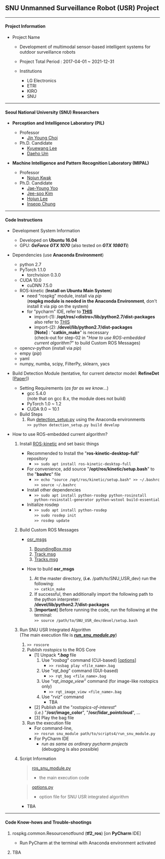 ## SNU Unmanned Surveillance Robot (USR) Project

---
#### Project Information
- Project Name

    - Development of multimodal sensor-based intelligent systems for outdoor surveillance robots
    
    - Project Total Period : 2017-04-01 ~ 2021-12-31
    
    - Institutions
        - LG Electronics
        - ETRI
        - KIRO
        - SNU

---
#### Seoul National University (SNU) Researchers
- **Perception and Intelligence Laboratory (PIL)**
    - Professor
        - [Jin Young Choi](http://pil.snu.ac.kr/about/view.do?idx=1)
    - Ph.D. Candidate
        - [Kyuewang Lee](http://pil.snu.ac.kr/member/view.do?idx=15)
        - [Daeho Um](http://pil.snu.ac.kr/member/view.do?idx=66)
        
- **Machine Intelligence and Pattern Recognition Laboratory (MIPAL)**
    - Professor
        - [Nojun Kwak](http://mipal.snu.ac.kr/index.php/Nojun_Kwak)
    - Ph.D. Candidate
        - [Jae-Young Yoo](http://mipal.snu.ac.kr/index.php/Jae-Young_Yoo)
        - [Jee-soo Kim](http://mipal.snu.ac.kr/index.php/Jee-soo_Kim)
        - [Hojun Lee](http://mipal.snu.ac.kr/index.php/Hojun_Lee)
        - [Inseop Chung](http://mipal.snu.ac.kr/index.php/Inseop_Chung)

---
#### Code Instructions
- Development System Information
    - Developed on **Ubuntu 16.04**
    - GPU: **_GeForce GTX 1070_** (also tested on **_GTX 1080Ti_**)

- Dependencies (use **Anaconda Environment**)
    - python 2.7
    - PyTorch 1.1.0
        - torchvision 0.3.0
    - CUDA 10.0
        - cuDNN 7.5.0
    - ROS-kinetic (**Install on Ubuntu Main System**)
        - need "rospkg" module, install via *pip*\
        (**rospkg module is needed in the Anaconda Environment**, don't install it via pip on the system)
        - for "pycharm" IDE, refer to [**THIS**](https://stackoverflow.com/questions/24197970/pycharm-import-external-library/24206781#24206781)
            - import-(1): **/opt/ros/\<distro\>/lib/python2.7/dist-packages**\
              also refer to [THIS](https://developpaper.com/ros-python-libraries-such-as-import-rospy-are-not-available-in-sublime-text-3-and-pycharm/)
            - import-(2): **/devel/lib/python2.7/dist-packages**\
              **\[Note\]** : "**catkin\_make**" is necessary\
              (check-out for step-02 in "_How to use ROS-embedded current algorithm?_" to build Custom ROS Messages)
    - opencv-python (install via *pip*)
    - empy (*pip*)
    - yaml
    - numpy, numba, scipy, FilterPy, sklearn, yacs
    
- Build Detection Module (tentative, for current detector model: **RefineDet** \[[Paper](https://arxiv.org/abs/1711.06897)\])
    - Setting Requirements (_as far as we know_...)
        - gcc 5.4.0\
        (note that on gcc 8.x, the module does not build)
        - PyTorch 1.0 ~ 1.2
        - CUDA 9.0 ~ 10.1
    - Build Steps
        1. Run [detection_setup.py](/src/snu_module/scripts4/detection_setup.py) using the Anaconda environments\
        `>> python detection_setup.py build develop`
        

- How to use ROS-embedded current algorithm?
    1. Install [ROS-kinetic](http://wiki.ros.org/kinetic/Installation) and set basic things
        - Recommended to Install the "**ros-kinetic-desktop-full**" repository
            - `>> sudo apt install ros-kinetic-desktop-full`
        - For convenience, add source "**/opt/ros/kinetic/setup.bash**" to the "**bashrc**" file
            - `>> echo "source /opt/ros/kinetic/setup.bash" >> ~/.bashrc`\
              `>> source ~/.bashrc`
        - Install other dependencies
            - `>> sudo apt install python-rosdep python-rosinstall python-rosinstall-generator python-wstool build-essential`
        - Initialize rosdep
            - `>> sudo apt install python-rosdep`\
              `>> sudo rosdep init`\
              `>> rosdep update`
              
    2. Build Custom ROS Messages
        - [osr_msgs](/src/osr/osr_msgs)
            1. [BoundingBox.msg](/src/osr/osr_msgs/msg/BoundingBox.msg)
            2. [Track.msg](/src/osr/osr_msgs/msg/Track.msg)
            3. [Tracks.msg](/src/osr/osr_msgs/msg/Tracks.msg)
        
        - How to build **osr_msgs**
            1. At the master directory, (_**i.e.**_ /path/to/SNU\_USR\_dev) run the following:\
            `>> catkin_make`
            2. If successful, then additionally import the following path to the python interpreter:\
            **/devel/lib/python2.7/dist-packages**
            3. \[**Important**\] Before running the code, run the following at the terminal:\
            `>> source /path/to/SNU_USR_dev/devel/setup.bash`
              
    3. Run SNU USR Integrated Algorithm\
         (The main execution file is  [**_run_snu_module.py_**](src/snu_module/scripts4/run_snu_module.py))
         1. `>> roscore`
         2. Publish _rostopics_ to the ROS Core
            - [1] Unpack **_\*.bag_** file
                1. Use "_rosbag_" command (CUI-based) \[[options](http://wiki.ros.org/rosbag/Commandline)\]
                    - `>> rosbag play <file_name>.bag`
                2. Use "_rqt_bag_" command (GUI-based)
                    - `>> rqt_bag <file_name>.bag`
                3. Use "_rqt\_image\_view_" command (for image-like rostopics only)
                    - `>> rqt_image_view <file_name>.bag`
                4. Use "_rviz_" command
                    - TBA
            - [2] Publish all the "_rostopics-of-interest_"\
            (_i.e._) "**/osr/image_color**", "**/osr/lidar_pointcloud**", ...
            - [3] Play the bag file
         3. Run the execution file
            - For command-line,\
            `>> rosrun snu_module path/to/scripts4/run_snu_module.py`
            - For PyCharm IDE
                - _run as same as ordinary pycharm projects_\
                (debugging is also possible)

    3. Script Information
        > [ros_snu_module.py](src/snu_module/scripts4/run_snu_module.py)
        >    - the main execution code
        
        > [options.py](src/snu_module/scripts4/options.py)
        >    - option file for SNU USR integrated algorithm

        - TBA

---
#### Code Know-hows and Trouble-shootings
1. rospkg.common.Resourcenotfound (**tf2_ros**) \[on **PyCharm** IDE\]
    - Run PyCharm at the terminal with Anaconda environment activated
    
2. TBA











